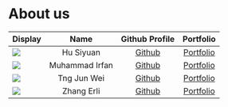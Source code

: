 # About us

Display | Name | Github Profile | Portfolio 
--------|:----:|:--------------:|:---------:
![](https://via.placeholder.com/100.png?text=Photo) | Hu Siyuan | [Github](https://github.com/) | [Portfolio](docs/team/johndoe.md)
![](https://via.placeholder.com/100.png?text=Photo) | Muhammad Irfan | [Github](https://github.com/) | [Portfolio](docs/team/johndoe.md)
![](https://media-exp1.licdn.com/dms/image/C4D03AQGapQwxMDekmQ/profile-displayphoto-shrink_800_800/0/1551001701915?e=1640217600&v=beta&t=5nlKQXSbM-8nLFdfWgA3Dqv49UPm-nSY1tkj1-Jbczw) | Tng Jun Wei | [Github](https://github.com/Journeyman1998) | [Portfolio](docs/team/junwei.md)
![](https://via.placeholder.com/100.png?text=Photo) | Zhang Erli | [Github](https://github.com/) | [Portfolio](docs/team/johndoe.md)
